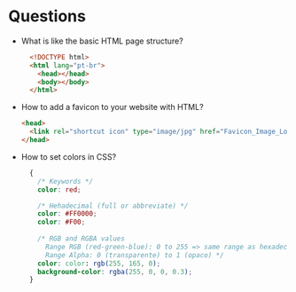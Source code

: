 # Questions

- What is like the basic HTML page structure?
  ```html
    <!DOCTYPE html>
    <html lang="pt-br">
      <head></head>
      <body></body>
    </html>

- How to add a favicon to your website with HTML?
  ```html
  <head>
    <link rel="shortcut icon" type="image/jpg" href="Favicon_Image_Location"/>
  </head>
  ```

- How to set colors in CSS?
  ```css
    {
      /* Keywords */
      color: red;

      /* Hehadecimal (full or abbreviate) */
      color: #FF0000; 
      color: #F00;
      
      /* RGB and RGBA values
        Range RGB (red-green-blue): 0 to 255 => same range as hexadecimal (16^2 = 256)
        Range Alpha: 0 (transparente) to 1 (opaco) */
      color: color: rgb(255, 165, 0);
      background-color: rgba(255, 0, 0, 0.3);      
    }
  ```

